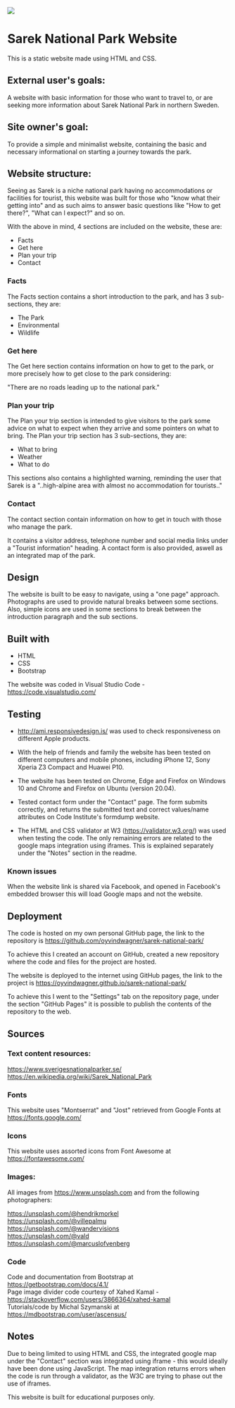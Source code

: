 ![](assets/images/readme-image.jpg)
  
# Sarek National Park Website
This is a static website made using HTML and CSS.

## External user's goals:
A website with basic information for those who want to travel to, or are seeking more information about Sarek National Park in northern Sweden.
  
## Site owner's goal:
To provide a simple and minimalist website, containing the basic and necessary informational on starting a journey towards the park.  

## Website structure:
Seeing as Sarek is a niche national park having no accommodations or facilities for tourist, this website was built for those who "know what their getting into" and as such aims to answer basic questions like "How to get there?", "What can I expect?" and so on.
    
With the above in mind, 4 sections are included on the website, these are:
  
* Facts
* Get here
* Plan your trip
* Contact
  
### Facts
The Facts section contains a short introduction to the park, and has 3 sub-sections, they are:
  
* The Park
* Environmental
* Wildlife
  
### Get here
The Get here section contains information on how to get to the park, or more precisely how to get close to the park considering: 
  
"There are no roads leading up to the national park."
  
### Plan your trip 
The Plan your trip section is intended to give visitors to the park some advice on what to expect when they arrive and some pointers on what to bring. The Plan your trip section has 3 sub-sections, they are:
  
* What to bring
* Weather
* What to do
  
This sections also contains a highlighted warning, reminding the user that  Sarek is a "..high-alpine area with almost no accommodation for tourists.."
  
### Contact
The contact section contain information on how to get in touch with those who manage the park. 
  
It contains a visitor address, telephone number and social media links under a "Tourist information" heading. A contact form is also provided, aswell as an integrated map of the park.

## Design
The website is built to be easy to navigate, using a "one page" approach. Photographs are used to provide natural breaks between some sections. Also, simple icons are used in some sections to break between the introduction paragraph and the sub sections.
  
## Built with
* HTML  
* CSS  
* Bootstrap  
  
The website was coded in Visual Studio Code - https://code.visualstudio.com/
  
## Testing
* http://ami.responsivedesign.is/ was used to check responsiveness on different Apple products.
  
* With the help of friends and family the website has been tested on different computers and mobile phones, including iPhone 12, Sony Xperia Z3 Compact and Huawei P10.
  
* The website has been tested on Chrome, Edge and Firefox on Windows 10 and Chrome and Firefox on Ubuntu (version 20.04).

* Tested contact form under the "Contact" page. The form submits correctly, and returns the submitted text and correct values/name attributes on Code Institute's formdump website.

* The HTML and CSS validator at W3 (https://validator.w3.org/) was used when testing the code. The only remaining errors are related to the google maps integration using iframes. This is explained separately under the "Notes" section in the readme.
  
### Known issues
When the website link is shared via Facebook, and opened in Facebook's embedded browser this will load Google maps and not the website.

## Deployment
The code is hosted on my own personal GitHub page, the link to the repository is https://github.com/oyvindwagner/sarek-national-park/
  
To achieve this I created an account on GitHub, created a new repository where the code and files for the project are hosted.

The website is deployed to the internet using GitHub pages, the link to the project is https://oyvindwagner.github.io/sarek-national-park/
  
To achieve this I went to the "Settings" tab on the repository page, under the section "GitHub Pages" it is possible to publish the contents of the repository to the web.
  
## Sources
  
### Text content resources:  
https://www.sverigesnationalparker.se/  
https://en.wikipedia.org/wiki/Sarek_National_Park  
  
### Fonts
This website uses "Montserrat" and "Jost" retrieved from Google Fonts at https://fonts.google.com/
  
### Icons
This website uses assorted icons from Font Awesome at https://fontawesome.com/
  
### Images:
All images from https://www.unsplash.com and from the following photographers:  
  
https://unsplash.com/@hendrikmorkel  
https://unsplash.com/@villepalmu  
https://unsplash.com/@wandervisions  
https://unsplash.com/@vald  
https://unsplash.com/@marcuslofvenberg  
  
### Code
Code and documentation from Bootstrap at https://getbootstrap.com/docs/4.1/  
Page image divider code courtesy of Xahed Kamal - https://stackoverflow.com/users/3866364/xahed-kamal  
Tutorials/code by Michal Szymanski at https://mdbootstrap.com/user/ascensus/  
  
## Notes
Due to being limited to using HTML and CSS, the integrated google map under the "Contact" section was integrated using iframe - this would ideally have been done using JavaScript. The map integration returns errors when the code is run through a validator, as the W3C are trying to phase out the use of iframes.
  
This website is built for educational purposes only.  
  
  

